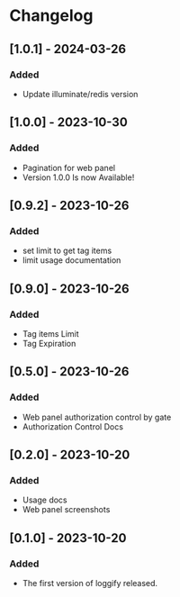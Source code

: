 # Changelog

## [1.0.1] - 2024-03-26
### Added
- Update illuminate/redis version

## [1.0.0] - 2023-10-30
### Added
- Pagination for web panel
- Version 1.0.0 Is now Available!

## [0.9.2] - 2023-10-26
### Added
- set limit to get tag items
- limit usage documentation

## [0.9.0] - 2023-10-26
### Added
- Tag items Limit
- Tag Expiration

## [0.5.0] - 2023-10-26
### Added
- Web panel authorization control by gate
- Authorization Control Docs

## [0.2.0] - 2023-10-20
### Added
- Usage docs
- Web panel screenshots

## [0.1.0] - 2023-10-20
### Added

- The first version of loggify released.

